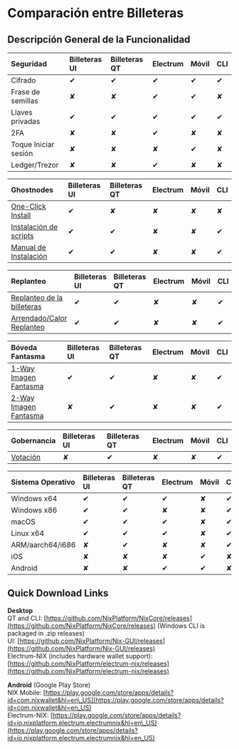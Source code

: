 # Comparación entre Billeteras

## Descripción General de la Funcionalidad

| Seguridad | Billeteras UI | Billeteras QT | Electrum | Móvil | CLI |
| :--- | :--- | :--- | :--- | :--- | :--- |
| Cifrado | ✔ | ✔ | ✔ | ✔ | ✔ |
| Frase de semillas | ✘ | ✘ | ✔ | ✔ | ✘ |
| Llaves privadas | ✔ | ✔ | ✔ | ✔ | ✔ |
| 2FA | ✘ | ✘ | ✔ | ✘ | ✘ |
| Toque Iniciar sesión | ✘ | ✘ | ✘ | ✔ | ✘ |
| Ledger/Trezor | ✘ | ✘ | ✔ | ✘ | ✘ |

| **Ghostnodes** | Billeteras UI | Billeteras QT | Electrum | Móvil | CLI |
| :--- | :--- | :--- | :--- | :--- | :--- |
| [One-Click Install](https://wiki.nixplatform.io/home/v/espanol/wallet-functionality/ghostnodes/ghost-node-setup) | ✔ | ✘ | ✘ | ✘ | ✘ |
| [Instalación de scripts ](https://wiki.nixplatform.io/home/v/espanol/wallet-functionality/ghostnodes/ghost-node-setup#bash-script-from-cryptosharks) | ✔ | ✔ | ✘ | ✘ | ✔ |
| [Manual de Instalación](https://wiki.nixplatform.io/home/v/espanol/wallet-functionality/ghostnodes/other-install-methods) | ✔ | ✔ | ✘ | ✘ | ✔ |

| Replanteo | Billeteras UI | Billeteras QT | Electrum | Móvil | CLI |
| :--- | :--- | :--- | :--- | :--- | :--- |
| [Replanteo de la billeteras](../../wallet-functionality/staking/desktop-wallet-staking.md) | ✔ | ✔ | ✘ | ✘ | ✔ |
| [Arrendado/Calor Replanteo](../../wallet-functionality/staking/lpos-client.md) | ✔ | ✔ | ✘ | ✘ | ✔ |

| Bóveda Fantasma | Billeteras UI | Billeteras QT | Electrum | Móvil | CLI |
| :--- | :--- | :--- | :--- | :--- | :--- |
| [1-Way Imagen Fantasma](../../wallet-functionality/ghost-vault/1-way-ghosting.md) | ✔ | ✔ | ✘ | ✘ | ✔ |
| [2-Way Imagen Fantasma](../../wallet-functionality/ghost-vault/2-way-ghosting.md) | ✘ | ✔ | ✘ | ✘ | ✔ |

| Gobernancia | Billeteras UI | Billeteras QT | Electrum | Móvil | CLI |
| :--- | :--- | :--- | :--- | :--- | :--- |
| [Votación](https://wiki.nixplatform.io/home/v/espanol/wallet-functionality/governance-voting)                         | ✘ | ✔ | ✘ | ✘ | ✔ |

| Sistema Operativo | Billeteras UI | Billeteras QT | Electrum | Móvil | CLI |
| :--- | :--- | :--- | :--- | :--- | :--- |
| Windows x64 | ✔ | ✔ | ✔ | ✘ | ✔ |
| Windows x86 | ✔ | ✔ | ✘ | ✘ | ✔ |
| macOS | ✔ | ✔ | ✔ | ✘ | ✔ |
| Linux x64 | ✔ | ✔ | ✔ | ✘ | ✔ |
| ARM/aarch64/i686 | ✘ | ✔ | ✘ | ✘ | ✔ |
| iOS | ✘ | ✘ | ✘ | ✔ | ✘ |
| Android | ✘ | ✘ | ✔ | ✔ | ✘ |

## Quick Download Links

**Desktop**  
QT and CLI: [https://github.com/NixPlatform/NixCore/releases](https://github.com/NixPlatform/NixCore/releases) \(Windows CLI is packaged in .zip releases\)  
UI: [https://github.com/NixPlatform/Nix-GUI/releases](https://github.com/NixPlatform/Nix-GUI/releases)  
Electrum-NIX \(includes hardware wallet support\): [https://github.com/NixPlatform/electrum-nix/releases](https://github.com/NixPlatform/electrum-nix/releases)

**Android** \(Google Play Store\)  
NIX Mobile: [https://play.google.com/store/apps/details?id=com.nixwallet&hl=en\_US](https://play.google.com/store/apps/details?id=com.nixwallet&hl=en_US)  
Electrum-NIX: [https://play.google.com/store/apps/details?id=io.nixplatform.electrum.electrumnix&hl=en\_US](https://play.google.com/store/apps/details?id=io.nixplatform.electrum.electrumnix&hl=en_US)

